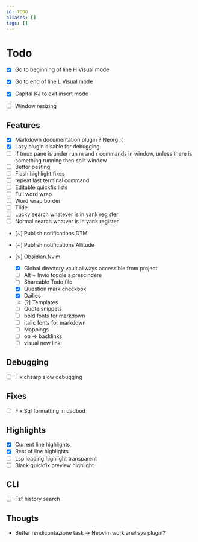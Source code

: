 ```yaml
---
id: TODO
aliases: []
tags: []
---
```


# Todo
- [x] Go to beginning of line H  Visual mode
- [x] Go to end of line L Visual mode
- [x] Capital KJ to exit insert mode	
- [ ] Window resizing 


## Features
- [x] Markdown documentation plugin ? Neorg :(
- [x] Lazy plugin disable for debugging
- [ ] If tmux pane is under run m and r commands in window, unless there is something running then split window
- [ ] Better pasting
- [ ] Flash highlight fixes
- [ ] repeat last terminal command
- [ ] Editable quickfix lists
- [ ] Full word wrap
- [ ] Word wrap border
- [ ] Tilde
- [ ] Lucky search whatever is in yank register
- [ ] Normal search whatver is in yank register
- [~] Publish notifications DTM 
- [~] Publish notifications Allitude

- [>] Obsidian.Nvim
    - [x] Global directory vault allways accessible from project
    - [ ] Alt + Invio toggle a prescindere
    - [ ] Shareable Todo file
    - [x] Question mark checkbox
    - [x] Dailies
    - [?] Templates 
    - [ ] Quote snippets 
    - [ ] bold fonts for markdown
    - [ ] italic fonts for markdown
    - [ ] Mappings
	- [ ] <leader>ob -> backlinks
	- [ ] visual new link

## Debugging
- [ ] Fix chsarp slow debugging 

## Fixes
- [ ] Fix Sql formatting in dadbod
    <!--NOTE: I think it has something to do with the fact that the formatters are different -->
    <!-- depending on if i'm using sqlserver or mysql or whatever, so i should probably -->
    <!-- figure out a way to handle this.. -->

## Highlights
- [x] Current line highlights
- [x] Rest of line highlights
- [ ] Lsp loading highlight transparent
- [ ] Black quickfix preview highlight

## CLI
- [ ] Fzf history search

## Thougts
- Better rendicontazione task -> Neovim work analisys plugin?
